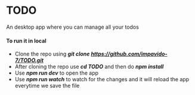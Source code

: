 # TODO
An desktop app where you can manage all your todos


#### To run it in local
+ Clone the repo using ***git clone https://github.com/impavido-7/TODO.git***
+ After cloning the repo use ***cd TODO*** and then do ***npm install***
+ Use ***npm run dev*** to open the app 
+ Use ***npm run watch*** to watch for the changes and it will reload the app everytime we save the file
